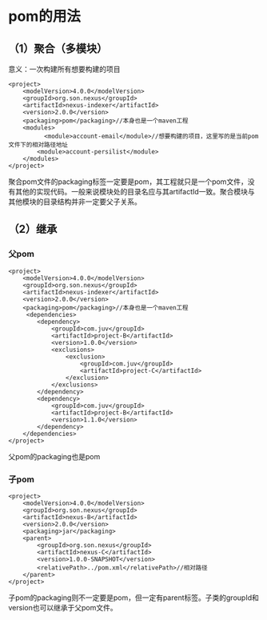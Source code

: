 # <packaging>pom</packaging>的用法
## （1）聚合（多模块）
意义：一次构建所有想要构建的项目

```
<project>
    <modelVersion>4.0.0</modelVersion>
    <groupId>org.son.nexus</groupId>
    <artifactId>nexus-indexer</artifactId>
    <version>2.0.0</version>
    <packaging>pom</packaging>//本身也是一个maven工程
    <modules>
          <module>account-email</module>//想要构建的项目，这里写的是当前pom文件下的相对路径地址
        <module>account-persilist</module>
    </modules>
</project>
```

聚合pom文件的packaging标签一定要是pom，其工程就只是一个pom文件，没有其他的实现代码。一般来说模块处的目录名应与其artifactId一致。聚合模块与其他模块的目录结构并非一定要父子关系。

## （2）继承
### 父pom
```
<project>
    <modelVersion>4.0.0</modelVersion>
    <groupId>org.son.nexus</groupId>
    <artifactId>nexus-indexer</artifactId>
    <version>2.0.0</version>
    <packaging>pom</packaging>//本身也是一个maven工程
     <dependencies>
        <dependency>
            <groupId>com.juv</groupId>
            <artifactId>project-B</artifactId>
            <version>1.0.0</version>
            <exclusions>
                <exclusion>
                    <groupId>com.juv</groupId>
                    <artifactId>project-C</artifactId>
                </exclusion>
            </exclusions>
        </dependency>
        <dependency>
            <groupId>com.juv</groupId>
            <artifactId>project-B</artifactId>
            <version>1.1.0</version>
        </dependency>
    </dependencies>
</project>
```

父pom的packaging也是pom

### 子pom
```
<project>
    <modelVersion>4.0.0</modelVersion>
    <groupId>org.son.nexus</groupId>
    <artifactId>nexus-B</artifactId>
    <version>2.0.0</version>
    <packaging>jar</packaging>
    <parent>
        <groupId>org.son.nexus</groupId>
        <artifactId>nexus-C</artifactId>
        <version>1.0.0-SNAPSHOT</version>
        <relativePath>../pom.xml</relativePath>//相对路径
    </parent>
</project>  
```

子pom的packaging则不一定要是pom，但一定有parent标签。子类的groupId和version也可以继承于父pom文件。